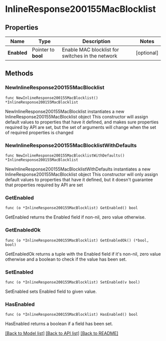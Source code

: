 # InlineResponse200155MacBlocklist

## Properties

Name | Type | Description | Notes
------------ | ------------- | ------------- | -------------
**Enabled** | Pointer to **bool** | Enable MAC blocklist for switches in the network | [optional] 

## Methods

### NewInlineResponse200155MacBlocklist

`func NewInlineResponse200155MacBlocklist() *InlineResponse200155MacBlocklist`

NewInlineResponse200155MacBlocklist instantiates a new InlineResponse200155MacBlocklist object
This constructor will assign default values to properties that have it defined,
and makes sure properties required by API are set, but the set of arguments
will change when the set of required properties is changed

### NewInlineResponse200155MacBlocklistWithDefaults

`func NewInlineResponse200155MacBlocklistWithDefaults() *InlineResponse200155MacBlocklist`

NewInlineResponse200155MacBlocklistWithDefaults instantiates a new InlineResponse200155MacBlocklist object
This constructor will only assign default values to properties that have it defined,
but it doesn't guarantee that properties required by API are set

### GetEnabled

`func (o *InlineResponse200155MacBlocklist) GetEnabled() bool`

GetEnabled returns the Enabled field if non-nil, zero value otherwise.

### GetEnabledOk

`func (o *InlineResponse200155MacBlocklist) GetEnabledOk() (*bool, bool)`

GetEnabledOk returns a tuple with the Enabled field if it's non-nil, zero value otherwise
and a boolean to check if the value has been set.

### SetEnabled

`func (o *InlineResponse200155MacBlocklist) SetEnabled(v bool)`

SetEnabled sets Enabled field to given value.

### HasEnabled

`func (o *InlineResponse200155MacBlocklist) HasEnabled() bool`

HasEnabled returns a boolean if a field has been set.


[[Back to Model list]](../README.md#documentation-for-models) [[Back to API list]](../README.md#documentation-for-api-endpoints) [[Back to README]](../README.md)


